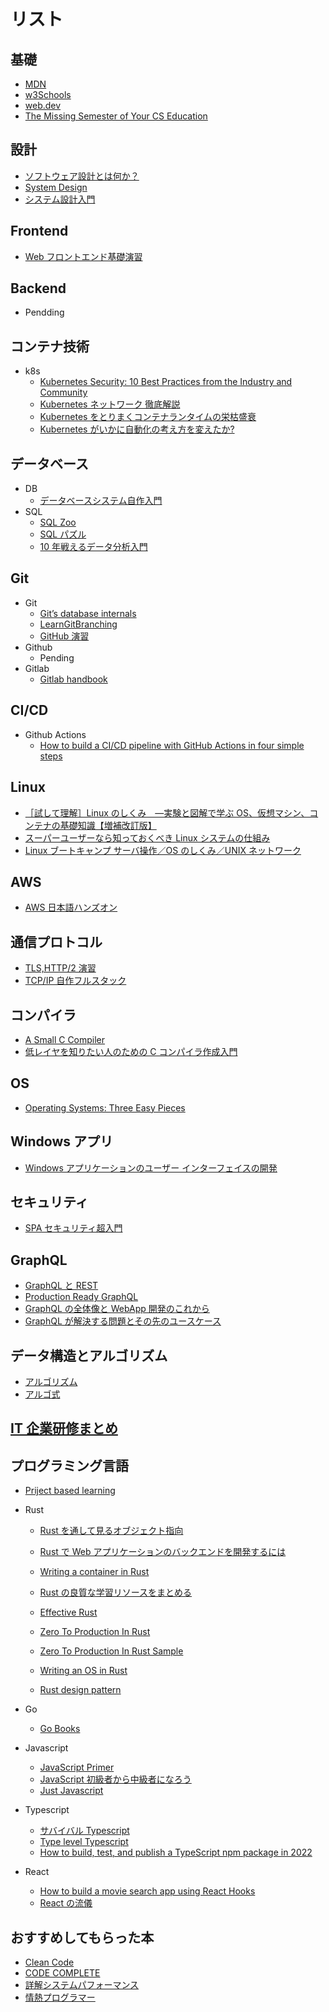 # リスト

## 基礎

- [MDN](https://developer.mozilla.org/ja/docs/Web)
- [w3Schools](https://www.w3schools.com/)
- [web.dev](https://web.dev/learn/)
- [The Missing Semester of Your CS Education](https://missing-semester-jp.github.io/)

## 設計

- [ソフトウェア設計とは何か？](http://web.archive.org/web/20080803072849/www.biwa.ne.jp/~mmura/SoftwareDevelopment/WhatIsSoftwareDesignJ.html)
- [System Design](https://www.karanpratapsingh.com/courses/system-design)
- [システム設計入門](https://github.com/donnemartin/system-design-primer/blob/master/README-ja.md)

## Frontend

- [Web フロントエンド基礎演習](https://docs.google.com/presentation/d/e/2PACX-1vSjF1cp8fAdMKwFkLmtFT66e-UCD6zanO5KLsuRFmWyZ-8c06YQmgWT750Aqai2JfqHRARYWlkDLfaB/pub?slide=id.p)

## Backend

- Pendding

## コンテナ技術

- k8s
  - [Kubernetes Security: 10 Best Practices from the Industry and Community](https://cast.ai/blog/kubernetes-security-10-best-practices/)
  - [Kubernetes ネットワーク 徹底解説](https://zenn.dev/taisho6339/books/fc6facfb640d242dc7ec)
  - [Kubernetes をとりまくコンテナランタイムの栄枯盛衰](https://speakerdeck.com/inductor/the-rise-and-fall-of-the-container-runtimes-surrounding-kubernetes)
  - [Kubernetes がいかに自動化の考え方を変えたか?](https://deeeet.com/writing/2018/12/13/how-kubernetes-change-our-way-of-automation/)

## データベース

- DB
  - [データベースシステム自作入門](https://github.com/starpos/develop-transaction-system/releases/tag/1.0)
- SQL
  - [SQL Zoo](https://sqlzoo.net/wiki/SQL_Tutorial/ja)
  - [SQL パズル](https://www.shoeisha.co.jp/book/detail/9784798114132)
  - [10 年戦えるデータ分析入門](https://www.amazon.co.jp/dp/B010CQD4Y0?_encoding=UTF8&btkr=1&linkCode=sl1&tag=suthio-22&linkId=f691e8fa127531983ae3a56e4beaea55&language=ja_JP&ref_=as_li_ss_tl)

## Git

- Git
  - [Git’s database internals](https://github.blog/2022-08-29-gits-database-internals-i-packed-object-store/)
  - [LearnGitBranching](https://learngitbranching.js.org/?locale=ja)
  - [GitHub 演習](https://github.com/kaityo256/github)
- Github
  - Pending
- Gitlab
  - [Gitlab handbook](https://about.gitlab.com/handbook/)

## CI/CD

- Github Actions
  - [How to build a CI/CD pipeline with GitHub Actions in four simple steps](https://github.blog/2022-02-02-build-ci-cd-pipeline-github-actions-four-steps/)

## Linux

- [［試して理解］Linux のしくみ　―実験と図解で学ぶ OS、仮想マシン、コンテナの基礎知識【増補改訂版】](https://www.amazon.co.jp/%EF%BC%BB%E8%A9%A6%E3%81%97%E3%81%A6%E7%90%86%E8%A7%A3%EF%BC%BDLinux%E3%81%AE%E3%81%97%E3%81%8F%E3%81%BF-%E2%80%95%E5%AE%9F%E9%A8%93%E3%81%A8%E5%9B%B3%E8%A7%A3%E3%81%A7%E5%AD%A6%E3%81%B6OS%E3%80%81%E4%BB%AE%E6%83%B3%E3%83%9E%E3%82%B7%E3%83%B3%E3%80%81%E3%82%B3%E3%83%B3%E3%83%86%E3%83%8A%E3%81%AE%E5%9F%BA%E7%A4%8E%E7%9F%A5%E8%AD%98%E3%80%90%E5%A2%97%E8%A3%9C%E6%94%B9%E8%A8%82%E7%89%88%E3%80%91-%E6%AD%A6%E5%86%85-%E8%A6%9A/dp/429713148X/ref=pd_lpo_2?pd_rd_w=Upt4a&content-id=amzn1.sym.d769922e-188a-40cc-a180-3315f856e8d6&pf_rd_p=d769922e-188a-40cc-a180-3315f856e8d6&pf_rd_r=6406WYPV3D75T4KRTW93&pd_rd_wg=1yqk2&pd_rd_r=84630c71-9888-4606-89b3-7ef75c1b3553&pd_rd_i=429713148X&psc=1)
- [スーパーユーザーなら知っておくべき Linux システムの仕組み](https://www.amazon.co.jp/dp/4295013498/ref=cm_sw_r_as_gl_apa_gl_i_R4HAYB6RVDRCSGCS824N?_encoding=UTF8&psc=1&linkCode=ml1&tag=satorutakeuch-22)
- [Linux ブートキャンプ サーバ操作／OS のしくみ／UNIX ネットワーク](https://www.amazon.co.jp/Linux%E3%83%96%E3%83%BC%E3%83%88%E3%82%AD%E3%83%A3%E3%83%B3%E3%83%97-OS%E3%81%AE%E3%81%97%E3%81%8F%E3%81%BF-UNIX%E3%83%8D%E3%83%83%E3%83%88%E3%83%AF%E3%83%BC%E3%82%AF%E2%94%80%E2%94%8010%E5%B9%B4%E5%85%88%E3%82%82%E4%BD%BF%E3%81%88%E3%82%8B%E5%9F%BA%E7%A4%8E%E3%82%92%E8%BA%AB%E3%81%AB%E3%81%A4%E3%81%91%E3%82%8B-Software-Design%E5%88%A5%E5%86%8A/dp/4297126834/ref=sr_1_1?__mk_ja_JP=%E3%82%AB%E3%82%BF%E3%82%AB%E3%83%8A&crid=1HUZRZ7J3OVJQ&keywords=Linux%E3%83%96%E3%83%BC%E3%83%88%E3%82%AD%E3%83%A3%E3%83%B3%E3%83%97+%E3%82%B5%E3%83%BC%E3%83%90%E6%93%8D%E4%BD%9C%EF%BC%8FOS%E3%81%AE%E3%81%97%E3%81%8F%E3%81%BF%EF%BC%8FUNIX%E3%83%8D%E3%83%83%E3%83%88%E3%83%AF%E3%83%BC%E3%82%AF&qid=1666598770&qu=eyJxc2MiOiIwLjAwIiwicXNhIjoiMC4wMCIsInFzcCI6IjAuMDAifQ%3D%3D&s=books&sprefix=linux%E3%83%96%E3%83%BC%E3%83%88%E3%82%AD%E3%83%A3%E3%83%B3%E3%83%97+%E3%82%B5%E3%83%BC%E3%83%90%E6%93%8D%E4%BD%9C+os%E3%81%AE%E3%81%97%E3%81%8F%E3%81%BF+unix%E3%83%8D%E3%83%83%E3%83%88%E3%83%AF%E3%83%BC%E3%82%AF%2Cstripbooks%2C147&sr=1-1)

## AWS

- [AWS 日本語ハンズオン](https://aws-samples.github.io/jp-contents-hub/)

## 通信プロトコル

- [TLS,HTTP/2 演習](https://www.slideshare.net/shigeki_ohtsu/tls-http2)
- [TCP/IP 自作フルスタック](https://drive.google.com/drive/folders/1k2vymbC3vUk5CTJbay4LLEdZ9HemIpZe)

## コンパイラ

- [A Small C Compiler](https://github.com/rui314/chibicc)
- [低レイヤを知りたい人のための C コンパイラ作成入門](https://www.sigbus.info/compilerbook#)

## OS

- [Operating Systems: Three Easy Pieces](https://pages.cs.wisc.edu/~remzi/OSTEP/)

## Windows アプリ

- [Windows アプリケーションのユーザー インターフェイスの開発](https://learn.microsoft.com/ja-jp/windows/win32/appuistart/getting-started-developing-user-interfaces-portal)

## セキュリティ

- [SPA セキュリティ超入門](https://www.docswell.com/s/ockeghem/K2PPNK-phpconf2022?utm_source=twitter&utm_medium=social&utm_campaign=singlepage)

## GraphQL

- [GraphQL と REST](https://hasura.io/learn/ja/graphql/intro-graphql/graphql-vs-rest/)
- [Production Ready GraphQL](https://productionreadygraphql.com/articles/)
- [GraphQL の全体像と WebApp 開発のこれから](https://qiita.com/saboyutaka/items/171f7382cdf75b67d076)
- [GraphQL が解決する問題とその先のユースケース](https://zenn.dev/saboyutaka/articles/07f1351a6b0049)

## データ構造とアルゴリズム

- [アルゴリズム](https://home.wakatabe.com/ryo/wiki/index.php?%E3%82%A2%E3%83%AB%E3%82%B4%E3%83%AA%E3%82%BA%E3%83%A0)
- [アルゴ式](https://algo-method.com/)

## [IT 企業研修まとめ](https://gist.github.com/gcchaan/02f4746a323acac4095c30e0783a3912)

## プログラミング言語

- [Priject based learning](https://github.com/practical-tutorials/project-based-learning)

- Rust

  - [Rust を通して見るオブジェクト指向](https://techracho.bpsinc.jp/yoshi/2022_08_29/121213)
  - [Rust で Web アプリケーションのバックエンドを開発するには](https://eh-career.com/engineerhub/entry/2022/09/12/093000)
  - [Writing a container in Rust](https://litchipi.github.io/series/container_in_rust)
  - [Rust の良質な学習リソースをまとめる](https://www.bioerrorlog.work/entry/rust-good-learning-resources#Command-line-apps-in-Rust)

  - [Effective Rust](https://www.lurklurk.org/effective-rust/#effective-rust)
  - [Zero To Production In Rust](https://www.zero2prod.com/index.html?country=Japan&discount_code=VAT20)

  - [Zero To Production In Rust Sample](https://www.lpalmieri.com/posts/2020-05-24-zero-to-production-0-foreword/)

  - [Writing an OS in Rust](https://os.phil-opp.com/ja/)
  - [Rust design pattern](https://rust-unofficial.github.io/patterns/)

- Go

  - [Go Books](https://github.com/dariubs/GoBooks)

- Javascript

  - [JavaScript Primer](https://jsprimer.net/)
  - [JavaScript 初級者から中級者になろう](https://uhyohyo.net/javascript/)
  - [Just Javascript](https://justjavascript.com/learn)

- Typescript

  - [サバイバル Typescript](https://typescriptbook.jp/)
  - [Type level Typescript](https://type-level-typescript.com/)
  - [How to build, test, and publish a TypeScript npm package in 2022](https://www.strictmode.io/articles/build-test-and-publish-npm-package-2022)

- React
  - [How to build a movie search app using React Hooks](https://www.freecodecamp.org/news/how-to-build-a-movie-search-app-using-react-hooks-24eb72ddfaf7/)
  - [React の流儀](https://ja.reactjs.org/docs/thinking-in-react.html)

## おすすめしてもらった本

- [Clean Code](https://www.amazon.co.jp/Clean-Code-%E3%82%A2%E3%82%B8%E3%83%A3%E3%82%A4%E3%83%AB%E3%82%BD%E3%83%95%E3%83%88%E3%82%A6%E3%82%A7%E3%82%A2%E9%81%94%E4%BA%BA%E3%81%AE%E6%8A%80-Robert-C-Martin/dp/4048930591)
- [CODE COMPLETE](https://www.amazon.co.jp/CODE-COMPLETE-%E7%AC%AC2%E7%89%88-%E4%B8%8A-%E5%AE%8C%E5%85%A8%E3%81%AA%E3%83%97%E3%83%AD%E3%82%B0%E3%83%A9%E3%83%9F%E3%83%B3%E3%82%B0%E3%82%92%E7%9B%AE%E6%8C%87%E3%81%97%E3%81%A6/dp/489100455X)
- [詳解システムパフォーマンス](https://www.amazon.co.jp/s?k=%E8%A9%B3%E8%A7%A3%E3%82%B7%E3%82%B9%E3%83%86%E3%83%A0%E3%83%91%E3%83%95%E3%82%A9%E3%83%BC%E3%83%9E%E3%83%B3%E3%82%B9&adgrpid=61786953308&gclid=Cj0KCQiA1NebBhDDARIsAANiDD0VX9IXs_2xk4zS_IIraKar3fAqDDlOYzCtrJsHANGFJ9iPZQybiLgaAqPlEALw_wcB&hvadid=591887554539&hvdev=c&hvlocphy=1028853&hvnetw=g&hvqmt=e&hvrand=9554579947860432535&hvtargid=kwd-332157510422&hydadcr=27488_14541155&jp-ad-ap=0&tag=googhydr-22&ref=pd_sl_7glf0r7142_e)
- [情熱プログラマー](https://www.amazon.co.jp/s?k=%E6%83%85%E7%86%B1%E3%83%97%E3%83%AD%E3%82%B0%E3%83%A9%E3%83%9E%E3%83%BC&crid=1QQN2LIGD63JF&sprefix=%E6%83%85%E7%86%B1%2Caps%2C188&ref=nb_sb_ss_ts-doa-p_4_2)
